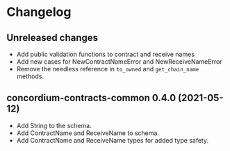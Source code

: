 # Changelog

## Unreleased changes
- Add public validation functions to contract and receive names
- Add new cases for NewContractNameError and NewReceiveNameError
- Remove the needless reference in `to_owned` and `get_chain_name` methods.

## concordium-contracts-common 0.4.0 (2021-05-12)

- Add String to the schema.
- Add ContractName and ReceiveName to schema.
- Add ContractName and ReceiveName types for added type safety.
